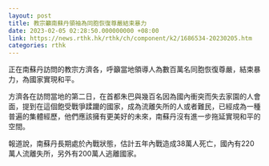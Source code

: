 ```yaml
---
layout: post
title: 教宗籲南蘇丹領袖為同胞恢復尊嚴結束暴力
date: 2023-02-05 02:28:50.000000000 +08:00
link: https://news.rthk.hk/rthk/ch/component/k2/1686534-20230205.htm
categories: rthk
---
```


正在南蘇丹訪問的教宗方濟各，呼籲當地領導人為數百萬名同胞恢復尊嚴，結束暴力，為國家實現和平。

方濟各在訪問當地的第二日，在首都朱巴與幾百名因為國內衝突而失去家園的人會面，提到在這個飽受戰爭蹂躪的國家，成為流離失所的人或者難民，已經成為一種普遍的集體經歷，他們應該擁有更美好的未來，南蘇丹沒有進一步拖延實現和平的空間。

報道說，南蘇丹長期處於內戰狀態，估計五年內戰造成38萬人死亡，國內有220萬人流離失所，另外有200萬人逃離國家。
